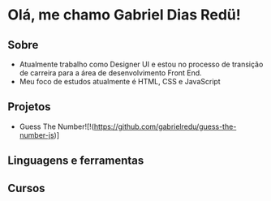 # Olá, me chamo Gabriel Dias Redü!

## Sobre
- Atualmente trabalho como Designer UI e estou no processo de transição de carreira para a área de desenvolvimento Front End.
- Meu foco de estudos atualmente é HTML, CSS e JavaScript

## Projetos
- Guess The Number![!(https://github.com/gabrielredu/guess-the-number-js)]

## Linguagens e ferramentas

## Cursos